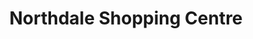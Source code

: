---
title: "Northdale Shopping Centre"
url: /pretoria/northdale-shopping-centre/
shop: Einkaufszentrum
---